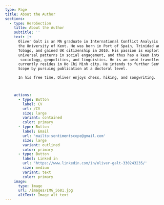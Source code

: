 ```yaml
---
type: Page
title: About the Author
sections:
  - type: HeroSection
    title: About the Author
    subtitle: ''
    text: |+
      Oliver Galt is an MA graduate in International Conflict Analysis from 
      the University of Kent. He was born in Port of Spain, Trinidad and 
      Tobago, and gained UK citizenship in 2010. His passion is exploring 
      universal patterns in social engagement, and thus has a keen interest in
       sociology, geopolitics, and linguistics. He is an avid traveller, and 
      currently resides in Ho Chi Minh city. He intends to further Sentiment 
      Scope by pursuing publication at a doctoral level. 

      In his free time, Oliver enjoys chess, hiking, and songwriting. 



    actions:
      - type: Button
        label: CV
        url: /CV
        size: large
        variant: contained
        color: primary
      - type: Button
        label: Email
        url: 'mailto:sentimentscope@gmail.com'
        size: large
        variant: outlined
        color: primary
      - type: Button
        label: Linked in
        url: 'https://www.linkedin.com/in/oliver-galt-330243235/'
        size: medium
        variant: text
        color: primary
    image:
      type: Image
      url: /images/IMG_5681.jpg
      altText: Image alt text
---
```

